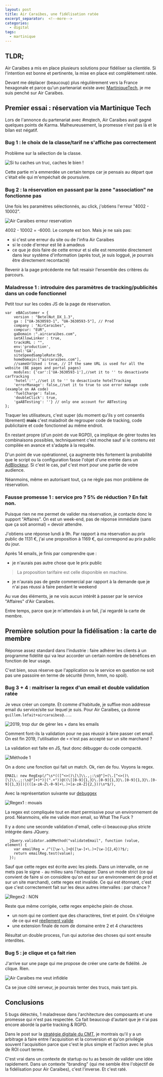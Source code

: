 ```yaml
---
layout: post
title: Air Caraibes, une fidélisation ratée
excerpt_separator:  <!--more-->
categories:
  - digital
tags:
  - martinique
---
```

## TLDR;
Air Caraibes a mis en place plusieurs solutions pour fidéliser sa
clientèle. Si l'intention est bonne et pertinente, la mise en place est 
complètement ratée.

<!--more-->

Devant me déplacer (beaucoup) plus régulièrement vers la France 
hexagonale et parce qu'un partenariat existe avec [MartiniqueTech](https://martiniquetech.com), 
je me suis penché sur Air Caraibes.

## Premier essai : réservation via Martinique Tech
Lors de l'annonce du partenariat avec #mqtech, Air Caraibes avait gagné
quelques points de Karma. Malheureusement, la promesse n'est pas là et
le bilan est négatif.

### Bug 1 : le choix de la classe/tarif ne s'affiche pas correctement

Problème sur la sélection de la classe.

![Si tu caches un truc, caches le bien !](/images/air-caraibes-classe-tarif.png)

Cette partie m'a emmerdée un certain temps car je pensais au départ que
c'était elle qui m'empéchait de poursuivre.

### Bug 2 : la réservation en passant par la zone "association" ne fonctionne pas

Une fois les paramètres sélectionnés, au click, j'obtiens l'erreur
"4002 - 10002".

![Air Caraibes erreur reservation](/images/air-caraibes-erreur-reservation.png)

4002 - 10002 = -6000. Le compte est bon.
Mais je ne sais pas:
* si c'est une erreur du site ou de l'infra Air Caraibes
* si le code d'erreur est lié à amadeus
* ce que je dois faire de cette erreur et si elle est remontée 
directement dans leur système d'information (après tout, je suis loggué,
je pourrais être directement recontacté)

Revenir à la page précédente me fait resaisir l'ensemble des critères du parcours.

### Maladresse 1 : introduire des paramètres de tracking/publicités dans un code fonctionnel

Petit tour sur les codes JS de la page de réservation. 

```
var  eBACustomer = {
	version : "BetelNut_DX_1.3",
	ga : ["UA-3630593-1", "UA-3630593-5"], // Prod
	company : "AirCaraibes",
	compcur: "EUR",
	gaDomain :".aircaraibes.com",
	setAllowLinker : true,
	trackURL : "",
	env:'production',
	tool:'GA',
	siteSpeedSampleRate:50,
	homeDomain:["aircaraibes.com"],
	//sameUrlUsed : true, // If the same URL is used for all the website (BE pages and portal pages)
	modules: {'car':['UA-3630593-1'],//set it to '' to desactivate carTracking
	'hotel':'',//set it to '' to desactivate hotelTracking
	'errorManage': false,//set it to true to use error manage code (example on AA code)
	'fuelCharge': false,
	'doubleClick': true,
	'gaABTesting': ''} // only one account for ABTesting
};
```

Traquer les utilisateurs, c'est super (du moment qu'ils y ont consentis 
librement) __mais__ c'est maladroit de regrouper code de tracking, code 
publicitaire et code fonctionnel au même endroit.

En restant propre (d'un point de vue RGPD), ça implique de gérer toutes
les combinaisons possibles, techniquement c'est moche sauf si le contenu
est compilée en avance et s'adapte à la requête.

D'un point de vue opérationnel, ça augmente très fortement la 
probabilité que le script ou la configuration  fasse l'objet d'une 
entrée dans un [AdBlockeur](https://addons.mozilla.org/fr/firefox/addon/ublock-origin/). 
Si c'est le cas, paf c'est mort pour une 
partie de votre audience.

Néanmoins, même en autorisant tout, ça ne règle pas mon problème de 
réservation.

### Fausse promesse 1 : service pro ? 5% de réduction ? En fait non.

Puisque rien ne me permet de valider ma réservation, je contacte donc le
support "Affaires". On est un week-end, pas de réponse immédiate (sans
que ça soit anormal) = devoir attendre.

J'obtiens une réponse lundi à 9h. Par rapport à ma réservation au prix 
public de 1131 €, j'ai une proposition à 1169 €, qui correspond au prix
public du jour.

Après 14 emails, je finis par comprendre que :
* je n'aurais pas autre chose que le prix public

> La proposition tarifaire est celle disponible en machine.

* je n'aurais pas de geste commercial par rapport à la demande que je
n'ai pas réussi à faire pendant le weekend

Au vue des éléments, je ne vois aucun intérêt à passer par le service 
"Affaires" d'Air Caraibes.

Entre temps, parce que je m'attendais à un fail, j'ai regardé la carte
de membre.

## Première solution pour la fidélisation : la carte de membre
Réponse assez standard dans l'industrie : faire adhérer les clients 
à un programme fidélité qui va leur accorder un certain nombre de 
bénéfices en fonction de leur usage.

C'est bien, sous réserve que l'application ou le service en question ne
soit pas une passoire en terme de sécurité (hmm, hmm, no spoil).

### Bug 3 + 4 : maitriser la regex d'un email et  double validation ratée

Je veux créer un compte. Et comme d'habitude, je suffixe mon addresse
email du service/site sur lequel je suis. Pour Air Caraibes, ça donne
`guillem.lefait+aircaraibes@...`.

![2019, trop dur de gérer les + dans les emails](/images/air-caraibes-email-fucked.png)

Comment font-ils la validation pour ne pas réussir à faire passer cet
email. On est fin 2019, l'utilisation de `+` n'est pas accepté sur un
site marchand ?

La validation est faite en JS, faut donc débugger du code compacté. 

![Méthode 1](/images/air-caraibes-debug-email-validation.png)

On a donc une fonction qui fait un match. Ok, rien de fou. Voyons la regex.

```
EMAIL: new RegExp(/^\s*(([^<>()\[\]\\.,;:\s@"]+(\.[^<>()\[\]\\.,;:\s@"]+)*)|(".+"))@((\[[0-9]{1,3}\.[0-9]{1,3}\.[0-9]{1,3}\.[0-9]{1,3}])|(([a-zA-Z\-0-9]+\.)+[a-zA-Z]{2,}))\s*$/),
```

Avec la représentation suivante sur [debuggex](https://www.debuggex.com/r/Gj94nlldumPIEfD_)

![Regex1 : mouais](/images/air-caraibes-email-regex1.png)

La regex est compliquée tout en étant permissive pour un environnement
de prod. Néanmoins, elle me valide mon email, so What The Fuck ?

Il y a donc une seconde validation d'email, celle-ci beaucoup plus stricte intégrée dans JQuery.

```
  jQuery.validator.addMethod("validateEmail", function (value, element) {
    var emailReg = /^([\w-\.]+@([\w-]+\.)+[\w-]{2,4})?$/;
    return emailReg.test(value);
  }); 
```
Sauf que cette regex est écrite avec les pieds. Dans un intervalle, on 
ne mets pas le signe `-` au milieu sans l'échapper.
Dans un mode strict (ce qui convient de faire si on considère qu'on
est sur un environnement de prod et sur un site marchand), cette regex
est invalide. Ce qui est étonnant, c'est que c'est correctement fait 
sur les deux autres intervalles : par chance ?

![Regex2 : NON](/images/air-caraibes-email-regex2.png)

Reste que même corrigée, cette regex empèche plein de chose.
* un nom qui ne contient que des charactères, tiret et point. On 
s'éloigne de ce qui est [réellement valide](https://en.wikipedia.org/wiki/Email_address#Local-part)
* une extension finale de nom de domaine entre 2 et 4 charactères

Résultat un double process, l'un qui autorise des choses qui sont
ensuite interdites.

### Bug 5 : je clique et ça fait rien

J'arrive sur une page qui me propose de créer une carte de fidélité.
Je clique.
Rien.

![Air Caraibes me veut infidèle](/images/air-caraibes-fidelite-impossible.png)

Ca se joue côté serveur, je pourrais tenter des trucs, mais tant pis.


## Conclusions

5 bugs détectés, 1 maladresse dans l'architecture des composants et une
promesse qui n'est pas respectée. Ca fait beaucoup d'autant que je n'ai
pas encore abordé la partie tracking & RGPD.

Dans le post sur la [stratégie digitale du CMT](/digital/2019/11/11/CMT-Strategie-digitale.html), 
je montrais qu'il y a un arbitrage à faire entre l'acquisition et la 
conversion et qu'on privilégie souvent l'acquisition parce que c'est le
plus simple et l'action avec le plus de ROI court terme.

C'est vrai dans un contexte de startup ou tu as besoin de valider une 
idée rapidement. Dans un contexte "branding" (qui me semble être 
l'objectif de la fidélisation pour Air Caraibes), c'est l'inverse.
Et c'est raté.
